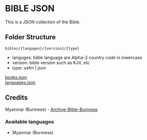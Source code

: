 # BIBLE JSON

This is a JSON collection of the Bible.

## Folder Structure

`bibles/{languges}/{version}/{type}`

- languges: bible language are Alpha-3 country code in lowercase
- version: bible version such as KJV, etc
- type: usfm | json

[books.json](bible/books.json)<br/>
[languages.json](bible/languages.json)

## Credits

Myanmar (Burmese) - [Archive-Bible-Burmese](https://github.com/digitalbiblesociety/Archive-Bible-Burmese)

### Available languages

- Myanmar (Burmese)
